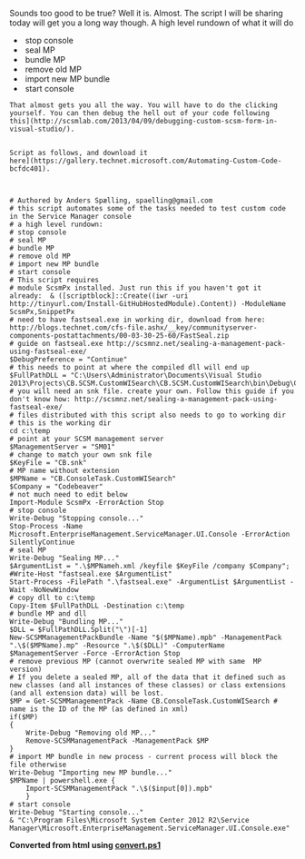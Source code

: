﻿Sounds too good to be true? Well it is. Almost. The script I will be
sharing today will get you a long way though. A high level rundown of
what it will do

-    stop console
-    seal MP
-    bundle MP
-    remove old MP
-    import new MP bundle
-    start console
```
That almost gets you all the way. You will have to do the clicking
yourself. You can then debug the hell out of your code following
this](http://scsmlab.com/2013/04/09/debugging-custom-scsm-form-in-visual-studio/).
```
```
```
```
Script as follows, and download it
here](https://gallery.technet.microsoft.com/Automating-Custom-Code-bcfdc401).
```
```
```
```
```
    # Authored by Anders Spælling, spaelling@gmail.com
    # this script automates some of the tasks needed to test custom code in the Service Manager console
    # a high level rundown:
    # stop console
    # seal MP
    # bundle MP
    # remove old MP
    # import new MP bundle
    # start console
    # This script requires 
    # module ScsmPx installed. Just run this if you haven't got it already:  & ([scriptblock]::Create((iwr -uri http://tinyurl.com/Install-GitHubHostedModule).Content)) -ModuleName ScsmPx,SnippetPx
    # need to have fastseal.exe in working dir, download from here: http://blogs.technet.com/cfs-file.ashx/__key/communityserver-components-postattachments/00-03-30-25-60/FastSeal.zip
    # guide on fastseal.exe http://scsmnz.net/sealing-a-management-pack-using-fastseal-exe/
    $DebugPreference = "Continue"
    # this needs to point at where the compiled dll will end up        
    $FullPathDLL = "C:\Users\Administrator\Documents\Visual Studio 2013\Projects\CB.SCSM.CustomWISearch\CB.SCSM.CustomWISearch\bin\Debug\CB.SCSM.CustomWISearch.dll"
    # you will need an snk file. create your own. Follow this guide if you don't know how: http://scsmnz.net/sealing-a-management-pack-using-fastseal-exe/
    # files distributed with this script also needs to go to working dir
    # this is the working dir
    cd c:\temp
    # point at your SCSM management server
    $ManagementServer = "SM01"
    # change to match your own snk file
    $KeyFile = "CB.snk"
    # MP name without extension
    $MPName = "CB.ConsoleTask.CustomWISearch"
    $Company = "Codebeaver"
    # not much need to edit below
    Import-Module ScsmPx -ErrorAction Stop
    # stop console
    Write-Debug "Stopping console..."
    Stop-Process -Name Microsoft.EnterpriseManagement.ServiceManager.UI.Console -ErrorAction SilentlyContinue
    # seal MP
    Write-Debug "Sealing MP..."
    $ArgumentList = ".\$MPNameh.xml /keyfile $KeyFile /company $Company"; #Write-Host "fastseal.exe $ArgumentList"
    Start-Process -FilePath ".\fastseal.exe" -ArgumentList $ArgumentList -Wait -NoNewWindow
    # copy dll to c:\temp
    Copy-Item $FullPathDLL -Destination c:\temp
    # bundle MP and dll
    Write-Debug "Bundling MP..."
    $DLL = $FullPathDLL.Split("\")[-1]
    New-SCSMManagementPackBundle -Name "$($MPName).mpb" -ManagementPack ".\$($MPName).mp" -Resource ".\$($DLL)" -ComputerName $ManagementServer -Force -ErrorAction Stop
    # remove previous MP (cannot overwrite sealed MP with same  MP version)
    # If you delete a sealed MP, all of the data that it defined such as new classes (and all instances of these classes) or class extensions (and all extension data) will be lost.
    $MP = Get-SCSMManagementPack -Name CB.ConsoleTask.CustomWISearch # name is the ID of the MP (as defined in xml)
    if($MP)
    {
        Write-Debug "Removing old MP..."
        Remove-SCSMManagementPack -ManagementPack $MP
    }
    # import MP bundle in new process - current process will block the file otherwise
    Write-Debug "Importing new MP bundle..."
    $MPName | powershell.exe {
        Import-SCSMManagementPack ".\$($input[0]).mpb"
        }
    # start console
    Write-Debug "Starting console..."
    & "C:\Program Files\Microsoft System Center 2012 R2\Service Manager\Microsoft.EnterpriseManagement.ServiceManager.UI.Console.exe"

**Converted from html using [convert.ps1](https://github.com/spaelling/Blog/blob/master/convert.ps1)**

